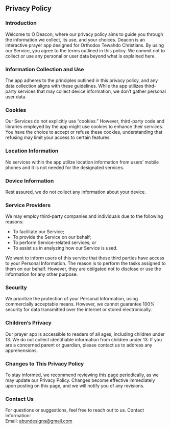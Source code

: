 Privacy Policy  
----------------

### Introduction  
Welcome to O Deacon, where our privacy policy aims to guide you through the information we collect, its use, and your choices. Deacon is an interactive prayer app designed for Orthodox Tewahdo Christians. By using our Service, you agree to the terms outlined in this policy. We commit not to collect or use any personal or user data beyond what is explained here.

### Information Collection and Use  
The app adheres to the principles outlined in this privacy policy, and any data collection aligns with these guidelines. 
While the app utilizes third-party services that may collect device information, we don’t gather personal user data.

### Cookies  
Our Services do not explicitly use “cookies.” However, third-party code and libraries employed by the app might use cookies to enhance their services. 
You have the choice to accept or refuse these cookies, understanding that refusing may limit your access to certain features. 

### Location Information  
No services within the app utilize location information from users’ mobile phones and It is not needed for the designated services. 

### Device Information  
Rest assured, we do not collect any information about your device. 

### Service Providers  
We may employ third-party companies and individuals due to the following reasons:  
* To facilitate our Service;
* To provide the Service on our behalf;
* To perform Service-related services; or
* To assist us in analyzing how our Service is used.  

We want to inform users of this service that these third parties have access to your Personal Information. The reason is to perform the tasks assigned to them on our behalf. However, they are obligated not to disclose or use the information for any other purpose.  

### Security  
We prioritize the protection of your Personal Information, using commercially acceptable means. However, we cannot guarantee 100% security for data transmitted over the internet or stored electronically.  

### Children’s Privacy  
Our prayer app is accessible to readers of all ages, including children under 13. We do not collect identifiable information from children under 13. If you are a concerned parent or guardian, please contact us to address any apprehensions. 

### Changes to This Privacy Policy  
To stay informed, we recommend reviewing this page periodically, as we may update our Privacy Policy. Changes become effective immediately upon posting on this page, and we will notify you of any revisions.

### Contact Us  
For questions or suggestions, feel free to reach out to us. 
Contact Information:  
Email: abundesigns@gmail.com

